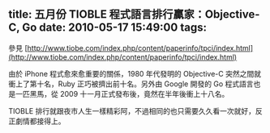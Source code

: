 title: 五月份 TIOBLE 程式語言排行贏家：Objective-C, Go
date: 2010-05-17 15:49:00
tags: 
---

參見
[http://www.tiobe.com/index.php/content/paperinfo/tpci/index.html](http://www.tiobe.com/index.php/content/paperinfo/tpci/index.html)<p>由於 iPhone 程式愈來愈重要的關係，1980 年代發明的 Objective-C 突然之間就衝上了第十名，Ruby 正巧被擠出前十名。另外由 Google 開發的 Go 程式語言也是一匹黑馬，從 2009 十一月正式發布後，竟然在半年後衝上十八名。<p>TIOBLE 排行就跟夜市人生一樣精彩阿，不過相同的也只需要久久看一次就好，反正劇情都接得上。